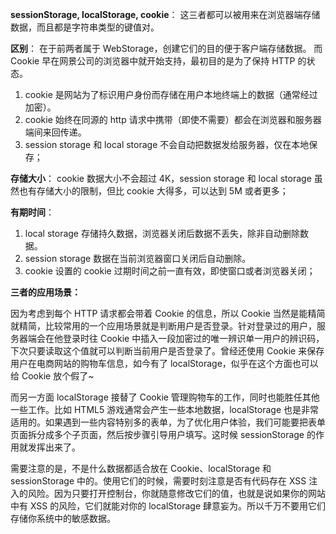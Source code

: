**sessionStorage, localStorage, cookie**：
这三者都可以被用来在浏览器端存储数据，而且都是字符串类型的键值对。

**区别**：
在于前两者属于 WebStorage，创建它们的目的便于客户端存储数据。 而 Cookie 早在网景公司的浏览器中就开始支持，最初目的是为了保持 HTTP 的状态。

1. cookie 是网站为了标识用户身份而存储在用户本地终端上的数据（通常经过加密）。
2. cookie 始终在同源的 http 请求中携带（即使不需要）都会在浏览器和服务器端间来回传递。
3. session storage 和 local storage 不会自动把数据发给服务器，仅在本地保存；

**存储大小**：
cookie 数据大小不会超过 4K，session storage 和 local storage 虽然也有存储大小的限制，但比 cookie 大得多，可以达到 5M 或者更多；

**有期时间**：

1. local storage 存储持久数据，浏览器关闭后数据不丢失，除非自动删除数据。
2. session storage 数据在当前浏览器窗口关闭后自动删除。
3. cookie 设置的 cookie 过期时间之前一直有效，即使窗口或者浏览器关闭；

**三者的应用场景：**

因为考虑到每个 HTTP 请求都会带着 Cookie 的信息，所以 Cookie 当然是能精简就精简，比较常用的一个应用场景就是判断用户是否登录。针对登录过的用户，服务器端会在他登录时往 Cookie 中插入一段加密过的唯一辨识单一用户的辨识码，下次只要读取这个值就可以判断当前用户是否登录了。曾经还使用 Cookie 来保存用户在电商网站的购物车信息，如今有了 localStorage，似乎在这个方面也可以给 Cookie 放个假了~

而另一方面 localStorage 接替了 Cookie 管理购物车的工作，同时也能胜任其他一些工作。比如 HTML5 游戏通常会产生一些本地数据，localStorage 也是非常适用的。如果遇到一些内容特别多的表单，为了优化用户体验，我们可能要把表单页面拆分成多个子页面，然后按步骤引导用户填写。这时候 sessionStorage 的作用就发挥出来了。

需要注意的是，不是什么数据都适合放在 Cookie、localStorage 和 sessionStorage 中的。使用它们的时候，需要时刻注意是否有代码存在 XSS 注入的风险。因为只要打开控制台，你就随意修改它们的值，也就是说如果你的网站中有 XSS 的风险，它们就能对你的 localStorage 肆意妄为。所以千万不要用它们存储你系统中的敏感数据。
